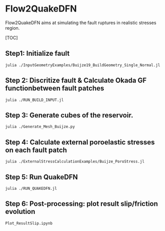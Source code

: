 # Flow2QuakeDFN
Flow2QuakeDFN aims at simulating the fault ruptures in realistic stresses region.

[TOC]

## Step1: Initialize fault 
    julia ./InputGeometryExamples/Buijze19_BuildGeometry_Single_Normal.jl

## Step 2: Discritize fault & Calculate Okada GF functionbetween fault patches
    julia ./RUN_BUILD_INPUT.jl

## Step 3: Generate cubes of the reservoir.
    julia ./Generate_Mesh_Buijze.py

## Step 4: Calculate external poroelastic stresses on each fault patch
    julia ./ExternalStressCalculationExamples/Buijze_PoroStress.jl

## Step 5: Run QuakeDFN
    julia ./RUN_QUAKEDFN.jl

## Step 6: Post-processing: plot result slip/friction evolution 
    Plot_ResultSlip.ipynb
